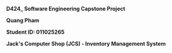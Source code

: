 **D424_ Software Engineering Capstone Project**

**Quang Pham**

**Student ID: 011025265**

**Jack's Computer Shop (JCS) - Inventory Management System**